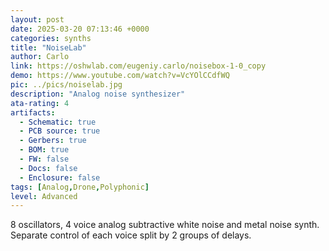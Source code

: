 ```yaml
---
layout: post
date: 2025-03-20 07:13:46 +0000
categories: synths
title: "NoiseLab"
author: Carlo
link: https://oshwlab.com/eugeniy.carlo/noisebox-1-0_copy
demo: https://www.youtube.com/watch?v=VcYOlCCdfWQ
pic: ../pics/noiselab.jpg
description: "Analog noise synthesizer"
ata-rating: 4
artifacts:
  - Schematic: true
  - PCB source: true
  - Gerbers: true
  - BOM: true
  - FW: false
  - Docs: false
  - Enclosure: false
tags: [Analog,Drone,Polyphonic]
level: Advanced
---
```


8 oscillators, 4 voice analog subtractive white noise and metal noise synth. Separate control of each voice split by 2 groups of delays.